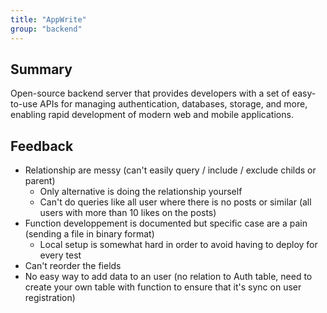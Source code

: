 ```yaml
---
title: "AppWrite"
group: "backend"
---
```


## Summary

Open-source backend server that provides developers with a set of easy-to-use APIs for managing authentication, databases, storage, and more, enabling rapid development of modern web and mobile applications.

## Feedback

- Relationship are messy (can't easily query / include / exclude childs or parent)
    - Only alternative is doing the relationship yourself
    - Can't do queries like all user where there is no posts or similar (all users with more than 10 likes on the posts)
- Function developpement is documented but specific case are a pain (sending a file in binary format)
    - Local setup is somewhat hard in order to avoid having to deploy for every test
- Can't reorder the fields
- No easy way to add data to an user (no relation to Auth table, need to create your own table with function to ensure that it's sync on user registration)